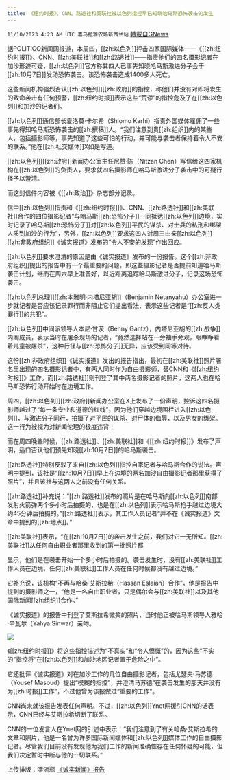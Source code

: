```yaml
---
title: 《纽约时报》、CNN、路透社和美联社被以色列指控早已知晓哈马斯恐怖袭击的发生
---
```

`11/10/2023 4:23 AM UTC 喜马拉雅农场新西兰站` [轉載自GNews](https://gnews.org/articles/1953638)

据POLITICO新闻网报道，本周四，[[zh:以色列]]抨击四家国际媒体——《[[zh:纽约时报]]》、CNN、[[zh:美联社]]和[[zh:路透社]]——指责他们的四名摄影记者在加沙形迹可疑，[[zh:以色列]]官方称其四人已事先知晓哈马斯激进分子会于[[zh:10月7日]]发动恐怖袭击。该恐怖袭击造成1400多人死亡。

这些新闻机构强烈否认[[zh:以色列]][[zh:政府]]的指控，称他们并没有对即将发生的致命袭击有任何预警，[[zh:纽约时报]]表示这些“荒谬”的指控危及了在[[zh:以色列]]和加沙的记者们。

[[zh:以色列]]通信部长夏洛莫·卡尔希（Shlomo Karhi）指责外国媒体雇佣了一些事先得知哈马斯恐怖袭击的[[zh:撰稿]]人。“我们注意到贵[[zh:组织]]内的某些人，包括摄影师等，事先知道了这些可怕的行动，并可能与袭击者保持着令人不安的联系。”他在[[zh:社交媒体]]X如是写道。

[[zh:以色列]][[zh:政府]]新闻办公室主任尼赞·陈（Nitzan Chen）写信给这四家机构在[[zh:以色列]]的负责人，要求就四名摄影师在哈马斯激进分子袭击中的可疑行径予以澄清。

而这封信件内容被《[[zh:政治]]》杂志部分记录。

信中[[zh:以色列]]指责和《[[zh:纽约时报]]》、CNN、[[zh:路透社]]和[[zh:美联社]]合作的四位摄影记者“与哈马斯[[zh:恐怖分子]]一同抵达[[zh:以色列]]边境，实时记录了哈马斯[[zh:恐怖分子]]对[[zh:以色列]]平民的谋杀、对士兵的私刑和绑架人质到加沙的行为”，另外，[[zh:以色列]]要求这四人对周三由亲[[zh:以色列]][[zh:非政府组织]]《诚实报道》发布的“令人不安的发现”作出回应。

[[zh:以色列]]要求澄清的原因是由《诚实报道》发布的一份报告。这个[[zh:非政府组织]]提出的报告中有一个最重要的问题，即这些摄影记者是否提前知道哈马斯袭击计划，继而在周六早上准备好，以近距离追踪哈马斯激进分子，记录这场恐怖袭击。

[[zh:以色列总理]][[zh:本雅明·内塔尼亚胡]]（Benjamin Netanyahu）办公室进一步就记者是否应该记录罪行而非阻止它们提出看法，表示这些记者是“[[zh:反人类罪行]]的共犯”。

[[zh:以色列]]中间派领导人本尼·甘茨（Benny Gantz），内塔尼亚胡的[[zh:战争]]内阁成员，表示当时在屠杀现场的记者，“竟然选择站在一旁袖手旁观，眼睁睁看着儿童被屠杀”，这种行径与[[zh:恐怖分子]]无异，应该受到同等对待。

这份[[zh:非政府组织]]《诚实报道》发出的报告指出，最初在[[zh:美联社]]照片署名里出现的四名摄影记者中，有两人同时作为自由摄影师，替CNN和《[[zh:纽约时报]]》工作。而[[zh:路透社]]则刊登了其中两名摄影记者的照片，这两人也在哈马斯恐怖行动开始时在边境工作。

周四，[[zh:以色列]][[zh:政府]]新闻办公室在X上发布了一份声明，控诉这四名摄影师越过了“每一条专业和道德的红线”，因为他们穿越边境围栏进入[[zh:以色列]]，与激进分子同行，拍摄了对平民的谋杀、对尸体的侮辱，以及男女的绑架。这一行为被视为对新闻伦理的极度违背！

而在周四晚些时候，[[zh:路透社]]、[[zh:美联社]]和《[[zh:纽约时报]]》发布了声明，适口否认他们预先知晓[[zh:10月7日]]的哈马斯袭击。

[[zh:路透社]]特别反驳了来自[[zh:以色列]]指控自家记者与哈马斯合作的说法。声明中提到，该社是“[[zh:10月7日]]早上在边境的两名加沙自由摄影记者那里获得了照片”，并且该社与这两人之前没有任何关系。

[[zh:路透社]]补充说：“[[zh:路透社]]发布的照片是在哈马斯向[[zh:以色列]]南部发射火箭弹两个多小时后拍摄的，也是在[[zh:以色列]]表示哈马斯枪手越过边境大约45分钟后拍摄的。”[[zh:路透社]]表示，其工作人员记者“并不在《诚实报道》文章中提到的[[zh:地点]]。”

[[zh:美联社]]表示，“在[[zh:10月7日]]的袭击发生之前，我们对它一无所知。[[zh:美联社]]从任何自由职业者那里收到的第一批照片都

显示，他们是在袭击开始一个多小时后拍摄的。袭击发生时，没有[[zh:美联社]]工作人员在边境，任何[[zh:美联社]]工作人员在任何时候都没有越过边境。”

它补充说，该机构“不再与哈桑·艾斯拉希（Hassan Eslaiah）合作”，他是报告中提到的摄影师之一，“他是一名自由职业者，只是偶尔会与[[zh:美联社]]以及其他国际新闻[[zh:组织]]合作。”

《诚实报道》的报告中刊登了艾斯拉希微笑的照片，当时他正被哈马斯领导人雅哈·辛瓦尔（Yahya Sinwar）亲吻。

![](ipfs://QmfSjhp4CEfdaFAZ2RtTZv2suZSmRBdWth4FEug2J9NHCm?.png)

 
《[[zh:纽约时报]]》将这些指控描述为“不真实”和“令人愤慨”的，因为这些“不实的”指控将“在[[zh:以色列]]和加沙地区记者置于危险之中”。

它还批评《诚实报道》对在加沙工作的几位自由摄影记者，包括尤瑟夫·马苏德（Yousef Masoud）提出“模糊的指控”，并澄清马苏德“在袭击发生的那天并没有为[[zh:时报]]工作”，不过他曾为该报做过“重要的工作”。

CNN尚未就该报告发表任何声明。不过，[[zh:以色列]]Ynet网援引CNN的话表示，CNN已经与艾斯拉希切断了联系。

CNN的一位发言人在Ynet网的引述中表示：“我们注意到了有关哈桑·艾斯拉希的文章和照片，他是一名曾为许多国际新闻媒体和[[zh:以色列]]媒体工作的自由摄影记者。尽管我们目前没有发现他为我们工作的新闻准确性存在任何怀疑的可能，但我们决定暂时中断与他的一切联系。”

上传排版：漂流瓶
[《诚实新闻》报告](https://honestreporting.com/photographers-without-borders-ap-reuters-pictures-of-hamas-atrocities-raise-ethical-questions/)

